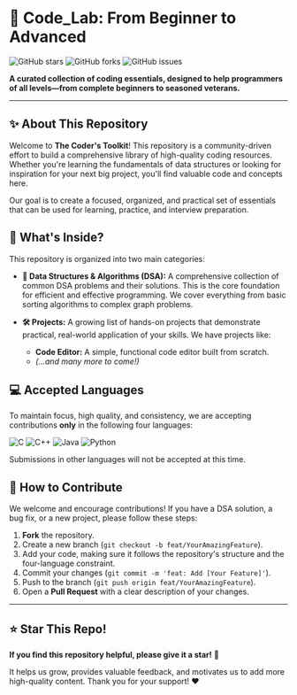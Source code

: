 # 🚀 Code_Lab: From Beginner to Advanced

![GitHub stars](https://img.shields.io/github/stars/nishant2bruteforce/Code_lab?style=flat-square&logo=github&label=Stars)
![GitHub forks](https://img.shields.io/github/forks/nishant2bruteforce/Code_lab?style=flat-square&logo=github&label=Forks)
![GitHub issues](https://img.shields.io/github/issues/nishant2bruteforce/Code_lab?style=flat-square&logo=github&label=Issues)

**A curated collection of coding essentials, designed to help programmers of all levels—from complete beginners to seasoned veterans.**

---

## ✨ About This Repository

Welcome to **The Coder's Toolkit**! This repository is a community-driven effort to build a comprehensive library of high-quality coding resources. Whether you're learning the fundamentals of data structures or looking for inspiration for your next big project, you'll find valuable code and concepts here.

Our goal is to create a focused, organized, and practical set of essentials that can be used for learning, practice, and interview preparation.

## 🧰 What's Inside?

This repository is organized into two main categories:

* **🧠 Data Structures & Algorithms (DSA):** A comprehensive collection of common DSA problems and their solutions. This is the core foundation for efficient and effective programming. We cover everything from basic sorting algorithms to complex graph problems.

* **🛠️ Projects:** A growing list of hands-on projects that demonstrate practical, real-world application of your skills. We have projects like:
    * **Code Editor:** A simple, functional code editor built from scratch.
    * *(...and many more to come!)*

## 💻 Accepted Languages

To maintain focus, high quality, and consistency, we are accepting contributions **only** in the following four languages:

![C](https://img.shields.io/badge/C-A8B9CC?style=flat-square&logo=c&logoColor=white)
![C++](https://img.shields.io/badge/C%2B%2B-00599C?style=flat-square&logo=cplusplus&logoColor=white)
![Java](https://img.shields.io/badge/Java-ED8B00?style=flat-square&logo=openjdk&logoColor=white)
![Python](https://img.shields.io/badge/Python-3776AB?style=flat-square&logo=python&logoColor=white)

Submissions in other languages will not be accepted at this time.

## 🤝 How to Contribute

We welcome and encourage contributions! If you have a DSA solution, a bug fix, or a new project, please follow these steps:

1.  **Fork** the repository.
2.  Create a new branch (`git checkout -b feat/YourAmazingFeature`).
3.  Add your code, making sure it follows the repository's structure and the four-language constraint.
4.  Commit your changes (`git commit -m 'feat: Add [Your Feature]'`).
5.  Push to the branch (`git push origin feat/YourAmazingFeature`).
6.  Open a **Pull Request** with a clear description of your changes.

---

## ⭐ Star This Repo!

**If you find this repository helpful, please give it a star!** 🌟

It helps us grow, provides valuable feedback, and motivates us to add more high-quality content. Thank you for your support! ❤️